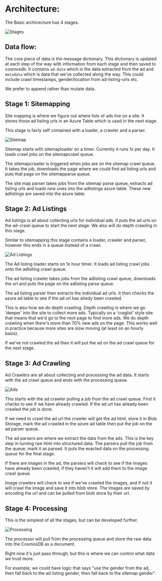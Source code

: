 # Architecture:

The Basic archicecture has 4 stages. 

![Stages](./imgs/stages.png)


## Data flow:

The core piece of data is the message dictionary. This dictionary is updated at each step of the way with information from each stage and then saved to cosmosdb. It contains `ad-data` which is the data extracted from the ad and `metadata` which is data that we've collected along the way. This could include crawl timestamps, gender/location from ad-listing-urls etc. 

We prefer to append rather than mutate data.

## Stage 1: Sitemapping

Site mapping is where we figure out where lists of ads live on a site. It stores those ad listing urls in an Azure Table which is used in the next stage. 

This stage is fairly self contained with a loader, a crawler and a parser.

![Sitemap](./imgs/sitemaparch.png)

Sitemap starts with sitemaploader on a timer. Currently it runs 1x per day. It loads crawl jobs on the sitemapcrawl queue. 

The sitemapcrawler is triggered when jobs are on the sitemap crawl queue. It takes the job, downloads the page where we could find ad listing urls and puts that page on the sitemapparse queue. 

The site map parser takes jobs from the sitemap parse queue, extracts ad listing urls and loads *new* ones into the adlistings azure table. These new adlistings are saved into the azure table.

## Stage 2: Ad Listings

Ad listings is all about collecting urls for individual ads. It puts the ad urls on the ad-crawl queue to start the next stage. We also will do depth crawling in this stage.

Similar to sitemapping this stage contains a loader, crawler and parser, however this ends in a queue instead of a crawl.

![Ad Listings](./imgs/adlistingarch.png)

The Ad listing loader starts on 1x hour timer. It loads ad listing crawl jobs onto the adlisting crawl queue.

The ad listing crawler takes jobs from the adlisting crawl queue, downloads the url and puts the page on the adlisting parse queue.

The ad listing parser then extracts the individual ad urls. It then checks the azure ad table to see if the ad url has alredy been crawled.

This is also how we do depth crawling. Depth crawling is where we go 'deeper' into the site to collect more ads. Typically on a 'craglist' style site that means that we'd go to the next page to find more ads. We do depth crawling when there's more than 70% new ads on the page. This works well in practice because more sites are slow moving (at least on an hourly basis).

If we've not crawled the ad then it will put the ad on the ad crawl queue for the next stage.

## Stage 3: Ad Crawling

Ad Crawlers are all about collecting and processing the ad data. It starts with the ad crawl queue and ends with the processing queue. 

![Ads](./imgs/adarch.png)

This starts with the ad crawler pulling a job from the ad crawl queue. First it checks to see if we have already crawled. If the ad url has already been crawled the job is done.

If we need to crawl the ad url the crawler will get the ad html, store it in Blob Storage, mark the ad crawled in the azure ad table then put the job on the ad parser queue.

The ad parsers are where we extract the data from the ads. This is the key step in turning raw html into structured data. The parsers pull the job from the queue, mark it as parsed. It puts the exacted data on the processing queue for the final stage.

If there are images in the ad, the parsers will check to see if the images have already been crawled, if they haven't it will add them to the image crawl queue. 

Image crawlers will check to see if we've crawled the images, and if not it will crawl the image and save it into blob store. The images are saved by encoding the url and can be pulled from blob store by their url. 

## Stage 4: Processing

This is the simplest of all the stages, but can be developed further.

![Processing](./imgs/processingarch.png)

The processor will pull from the processing queue and store the raw data into the CosmosDB as a document. 

Right now it's just pass through, but this is where we can control what data we trust more. 

For example, we could have logic that says "use the gender from the ad, then fall back to the ad listing gender, then fall back to the sitemap gender". 


